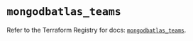 # `mongodbatlas_teams`

Refer to the Terraform Registry for docs: [`mongodbatlas_teams`](https://registry.terraform.io/providers/mongodb/mongodbatlas/1.35.0/docs/resources/teams).

